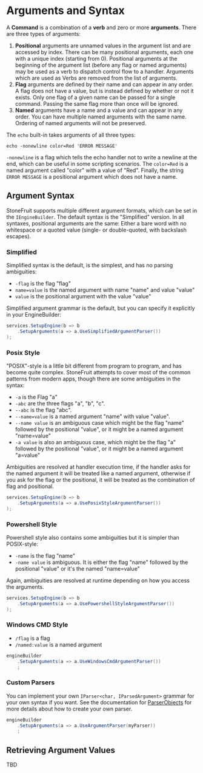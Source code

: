 # Arguments and Syntax

A **Command** is a combination of a **verb** and zero or more **arguments**. There are three types of arguments:

1. **Positional** arguments are unnamed values in the argument list and are accessed by index. There can be many positional arguments, each one with a unique index (starting from 0). Positional arguments at the beginning of the argument list (before any flag or named arguments) may be used as a verb to dispatch control flow to a handler. Arguments which are used as Verbs are removed from the list of arguments.
1. **Flag** arguments are defined by their name and can appear in any order. A flag does not have a value, but is instead defined by whether or not it exists. Only one flag of a given name can be passed for a single command. Passing the same flag more than once will be ignored.
1. **Named** arguments have a name and a value and can appear in any order. You can have multiple named arguments with the same name. Ordering of named arguments will not be preserved.

The `echo` built-in takes arguments of all three types:

```
echo -nonewline color=Red 'ERROR MESSAGE'
```

`-nonewline` is a flag which tells the echo handler not to write a newline at the end, which can be useful in some scripting scenarios. The `color=Red` is a named argument called "color" with a value of "Red". Finally, the string `ERROR MESSAGE` is a positional argument which does not have a name.

## Argument Syntax

StoneFruit supports multiple different argument formats, which can be set in the `IEngineBuilder`. The default syntax is the "Simplified" version. In all syntaxes, positional arguments are the same: Either a bare word with no whitespace or a quoted value (single- or double-quoted, with backslash escapes).

### Simplified

Simplified syntax is the default, is the simplest, and has no parsing ambiguities:

* `-flag` is the flag "flag"
* `name=value` is the named argument with name "name" and value "value"
* `value` is the positional argument with the value "value"

Simplified argument grammar is the default, but you can specify it explicitly in your EngineBuilder:

```csharp
services.SetupEngine(b => b
    .SetupArguments(a => a.UseSimplifiedArgumentParser())
);
```

### Posix Style

"POSIX"-style is a little bit different from program to program, and has become quite complex. StoneFruit attempts to cover most of the common patterns from modern apps, though there are some ambiguities in the syntax:

* `-a` is the Flag "a"
* `-abc` are the three flags "a", "b", "c".
* `--abc` is the flag "abc".
* `--name=value` is a named argument "name" with value "value".
* `--name value` is an ambiguous case which might be the flag "name" followed by the positional "value", or it might be a named argument "name=value"
* `-a value` is also an ambiguous case, which might be the flag "a" followed by the positional "value", or it might be a named argument "a=value"

Ambiguities are resolved at handler execution time, if the handler asks for the named argument it will be treated like a named argument, otherwise if you ask for the flag or the positional, it will be treated as the combination of flag and positional.

```csharp
services.SetupEngine(b => b
    .SetupArguments(a => a.UsePosixStyleArgumentParser())
);
```

### Powershell Style

Powershell style also contains some ambiguities but it is simpler than POSIX-style:

* `-name` is the flag "name"
* `-name value` is ambiguous. It is either the flag "name" followed by the positional "value" or it's the named "name=value"

Again, ambiguities are resolved at runtime depending on how you access the arguments.

```csharp
services.SetupEngine(b => b
    .SetupArguments(a => a.UsePowershellStyleArgumentParser())
);
```

### Windows CMD Style

* `/flag` is a flag
* `/named:value` is a named argument

```csharp
engineBuilder
    .SetupArguments(a => a.UseWindowsCmdArgumentParser())
    ;
```

### Custom Parsers

You can implement your own `IParser<char, IParsedArgument>` grammar for your own syntax if you want. See the documentation for [ParserObjects](https://github.com/Whiteknight/ParserObjects) for more details about how to create your own parser.

```csharp
engineBuilder
    .SetupArguments(a => a.UseArgumentParser(myParser))
    ;
```

## Retrieving Argument Values

TBD
